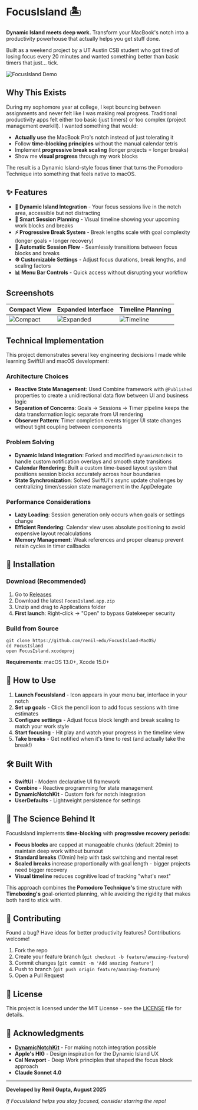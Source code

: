 # FocusIsland 🏝️

**Dynamic Island meets deep work.** Transform your MacBook's notch into a productivity powerhouse that actually helps you get stuff done.

Built as a weekend project by a UT Austin CSB student who got tired of losing focus every 20 minutes and wanted something better than basic timers that just... tick.

![FocusIsland Demo](screenshots/demo.gif)

## Why This Exists

During my sophomore year at college, I kept bouncing between assignments and never felt like I was making real progress. Traditional productivity apps felt either too basic (just timers) or too complex (project management overkill). I wanted something that would:

- **Actually use** the MacBook Pro's notch instead of just tolerating it
- Follow **time-blocking principles** without the manual calendar tetris
- Implement **progressive break scaling** (longer projects = longer breaks)
- Show me **visual progress** through my work blocks

The result is a Dynamic Island-style focus timer that turns the Pomodoro Technique into something that feels native to macOS.

## ✨ Features

- **🎯 Dynamic Island Integration** - Your focus sessions live in the notch area, accessible but not distracting
- **📅 Smart Session Planning** - Visual timeline showing your upcoming work blocks and breaks  
- **⚡ Progressive Break System** - Break lengths scale with goal complexity (longer goals = longer recovery)
- **🔄 Automatic Session Flow** - Seamlessly transitions between focus blocks and breaks
- **⚙️ Customizable Settings** - Adjust focus durations, break lengths, and scaling factors
- **📊 Menu Bar Controls** - Quick access without disrupting your workflow

## Screenshots

| Compact View | Expanded Interface | Timeline Planning |
|--------------|-------------------|-------------------|
| ![Compact](screenshots/compact.png) | ![Expanded](screenshots/expanded.png) | ![Timeline](screenshots/timeline.png) |

## Technical Implementation

This project demonstrates several key engineering decisions I made while learning SwiftUI and macOS development:

### Architecture Choices
- **Reactive State Management**: Used Combine framework with `@Published` properties to create a unidirectional data flow between UI and business logic
- **Separation of Concerns**: Goals → Sessions → Timer pipeline keeps the data transformation logic separate from UI rendering
- **Observer Pattern**: Timer completion events trigger UI state changes without tight coupling between components

### Problem Solving
- **Dynamic Island Integration**: Forked and modified `DynamicNotchKit` to handle custom notification overlays and smooth state transitions
- **Calendar Rendering**: Built a custom time-based layout system that positions session blocks accurately across hour boundaries
- **State Synchronization**: Solved SwiftUI's async update challenges by centralizing timer/session state management in the AppDelegate

### Performance Considerations
- **Lazy Loading**: Session generation only occurs when goals or settings change
- **Efficient Rendering**: Calendar view uses absolute positioning to avoid expensive layout recalculations
- **Memory Management**: Weak references and proper cleanup prevent retain cycles in timer callbacks

## 🚀 Installation

### Download (Recommended)
1. Go to [Releases](https://github.com/renil-edu/FocusIsland-MacOS/releases)
2. Download the latest `FocusIsland.app.zip`
3. Unzip and drag to Applications folder
4. **First launch**: Right-click → "Open" to bypass Gatekeeper security

### Build from Source
```
git clone https://github.com/renil-edu/FocusIsland-MacOS/
cd FocusIsland
open FocusIsland.xcodeproj
```



**Requirements**: macOS 13.0+, Xcode 15.0+

## 🎯 How to Use

1. **Launch FocusIsland** - Icon appears in your menu bar, interface in your notch
2. **Set up goals** - Click the pencil icon to add focus sessions with time estimates
3. **Configure settings** - Adjust focus block length and break scaling to match your work style
4. **Start focusing** - Hit play and watch your progress in the timeline view
5. **Take breaks** - Get notified when it's time to rest (and actually take the break!)

## 🛠️ Built With

- **SwiftUI** - Modern declarative UI framework
- **Combine** - Reactive programming for state management  
- **DynamicNotchKit** - Custom fork for notch integration
- **UserDefaults** - Lightweight persistence for settings

## 🧠 The Science Behind It

FocusIsland implements **time-blocking** with **progressive recovery periods**:

- **Focus blocks** are capped at manageable chunks (default 20min) to maintain deep work without burnout
- **Standard breaks** (10min) help with task switching and mental reset
- **Scaled breaks** increase proportionally with goal length - bigger projects need bigger recovery
- **Visual timeline** reduces cognitive load of tracking "what's next"

This approach combines the **Pomodoro Technique's** time structure with **Timeboxing's** goal-oriented planning, while avoiding the rigidity that makes both hard to stick with.

## 🤝 Contributing

Found a bug? Have ideas for better productivity features? Contributions welcome!

1. Fork the repo
2. Create your feature branch (`git checkout -b feature/amazing-feature`)
3. Commit changes (`git commit -m 'Add amazing feature'`)
4. Push to branch (`git push origin feature/amazing-feature`)
5. Open a Pull Request

## 📝 License

This project is licensed under the MIT License - see the [LICENSE](LICENSE) file for details.

## 🙏 Acknowledgments

- **[DynamicNotchKit](https://github.com/MrKai77/DynamicNotchKit)** - For making notch integration possible
- **Apple's HIG** - Design inspiration for the Dynamic Island UX
- **Cal Newport** - Deep Work principles that shaped the focus block approach
- **Claude Sonnet 4.0**

---

**Developed by Renil Gupta, August 2025**

*If FocusIsland helps you stay focused, consider starring the repo!*
